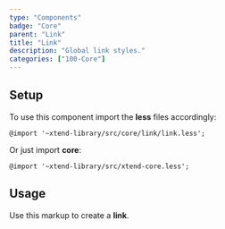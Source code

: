 ```yaml
---
type: "Components"
badge: "Core"
parent: "Link"
title: "Link"
description: "Global link styles."
categories: ["100-Core"]
---
```


## Setup

To use this component import the **less** files accordingly:

```less
@import '~xtend-library/src/core/link/link.less';
```

Or just import **core**:

```less
@import '~xtend-library/src/xtend-core.less';
```

## Usage

Use this markup to create a **link**.

<script type="text/plain" class="language-markup">
  <a href="#">
    <!-- content -->
  </a>

  <button type="button" class="btn btn-link">
    <!-- content -->
  </button>
</script>
